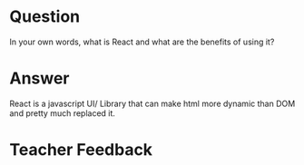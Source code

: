 # Question

In your own words, what is React and what are the benefits of using it?

# Answer
React is a javascript UI/ Library that can make html more dynamic than DOM and pretty much replaced it.
# Teacher Feedback